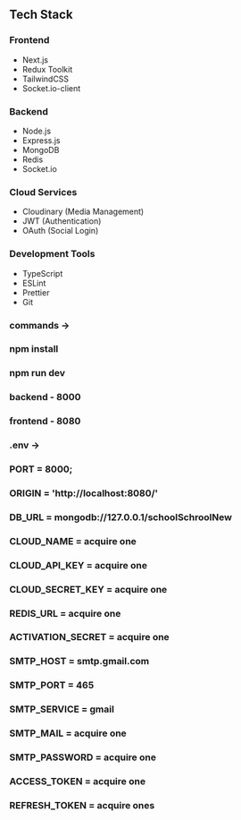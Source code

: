 ## Tech Stack

### Frontend

- Next.js
- Redux Toolkit
- TailwindCSS
- Socket.io-client

### Backend

- Node.js
- Express.js
- MongoDB
- Redis
- Socket.io

### Cloud Services

- Cloudinary (Media Management)
- JWT (Authentication)
- OAuth (Social Login)

### Development Tools

- TypeScript
- ESLint
- Prettier
- Git

### commands ->

### npm install

### npm run dev

### backend - 8000

### frontend - 8080

### .env ->

### PORT = 8000;

### ORIGIN = 'http://localhost:8080/'

### DB_URL = mongodb://127.0.0.1/schoolSchroolNew

### CLOUD_NAME = acquire one

### CLOUD_API_KEY = acquire one

### CLOUD_SECRET_KEY = acquire one

### REDIS_URL = acquire one

### ACTIVATION_SECRET = acquire one

### SMTP_HOST = smtp.gmail.com

### SMTP_PORT = 465

### SMTP_SERVICE = gmail

### SMTP_MAIL = acquire one

### SMTP_PASSWORD = acquire one

### ACCESS_TOKEN = acquire one

### REFRESH_TOKEN = acquire ones
